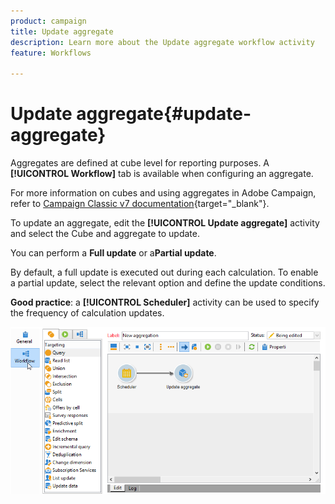 ```yaml
---
product: campaign
title: Update aggregate
description: Learn more about the Update aggregate workflow activity
feature: Workflows

---
```

# Update aggregate{#update-aggregate}

Aggregates are defined at cube level for reporting purposes. A **[!UICONTROL Workflow]** tab is available when configuring an aggregate.

For more information on cubes and using aggregates in Adobe Campaign, refer to [Campaign Classic v7 documentation](https://experienceleague.adobe.com/docs/campaign-classic/using/reporting/designing-reports-with-cubes/about-cubes.html){target="_blank"}.


To update an aggregate, edit the **[!UICONTROL Update aggregate]** activity and select the Cube and aggregate to update. 

You can perform a **Full update** or a**Partial update**.

By default, a full update is executed out during each calculation. To enable a partial update, select the relevant option and define the update conditions.

**Good practice**: a **[!UICONTROL Scheduler]** activity can be used to specify the frequency of calculation updates.

![](assets/scheduler-and-cube-aggregate.png)
